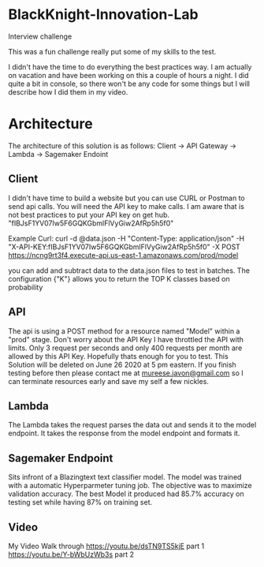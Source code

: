 # BlackKnight-Innovation-Lab
Interview challenge

This was a fun challenge really put some of my skills to the test.

I didn't have the time to do everything the best practices way. I am actually on vacation and have been working on this a couple of hours a night. I did quite a bit in console, so there won't be any code for some things but I will describe how I did them in my video.




# Architecture

The architecture of this solution is as follows:
  Client -> API Gateway -> Lambda -> Sagemaker Endoint

## Client

I didn't have time to build a website but you can use CURL or Postman to send api calls. You will need the API key to make calls. I am aware that is not best practices to put your API key on get hub. "fIBJsF1YV07Iw5F6GQKGbmlFlVyGiw2AfRp5h5f0"

Example Curl:
curl -d @data.json -H "Content-Type: application/json" -H "X-API-KEY:fIBJsF1YV07Iw5F6GQKGbmlFlVyGiw2AfRp5h5f0" -X POST https://ncng9rt3f4.execute-api.us-east-1.amazonaws.com/prod/model

you can add and subtract data to the data.json files to test in batches. The configuration {"K"} allows you to return the TOP K classes based on probability 


## API

The api is using a POST method for a resource named "Model" within a "prod" stage. Don't worry about the API Key I have throttled the API with limits. Only 3 request per seconds and only 400 requests per month are allowed by this API Key. Hopefully thats enough for you to test. This Solution will be deleted on June 26 2020 at 5 pm eastern. If you finish testing before then please contact me at mureese.javon@gmail.com so I can terminate resources early and save my self a few nickles. 

## Lambda

The Lambda takes the request parses the data out and sends it to the model endpoint. It takes the response from the model endpoint and formats it.

## Sagemaker Endpoint 

Sits infront of a Blazingtext text classifier model. The model was trained with a automatic Hyperparmeter tuning job. The objective was to maximize validation accuracy. The best Model it produced had 85.7% accuracy on testing set while having 87% on training set. 


## Video

My Video Walk through
https://youtu.be/dsTN9TS5kjE part 1
https://youtu.be/Y-bWbUzWb3s part 2
